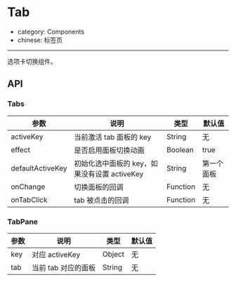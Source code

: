 # Tab

- category: Components
- chinese: 标签页

---

选项卡切换组件。

## API

### Tabs

| 参数             | 说明                                         | 类型     | 默认值     |
|------------------|----------------------------------------------|----------|------------|
| activeKey        | 当前激活 tab 面板的 key                      | String   | 无         |
| effect           | 是否启用面板切换动画                         | Boolean  | true       |
| defaultActiveKey | 初始化选中面板的 key，如果没有设置 activeKey | String   | 第一个面板 |
| onChange         | 切换面板的回调                               | Function | 无         |
| onTabClick       | tab 被点击的回调                             | Function | 无         |


### TabPane

| 参数 | 说明                | 类型   | 默认值 |
|------|---------------------|--------|--------|
| key  | 对应 activeKey      | Object | 无     |
| tab  | 当前 tab 对应的面板 | String | 无     |
